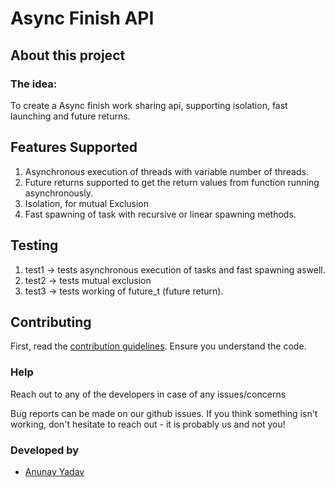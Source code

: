 # Async Finish API

## About this project

### The idea:
To create a Async finish work sharing api, supporting isolation, fast launching and future returns.


## Features Supported
1. Asynchronous execution of threads with variable number of threads.
2. Future returns supported to get the return values from function running asynchronously.
3. Isolation, for mutual Exclusion
4. Fast spawning of task with recursive or linear spawning methods.

## Testing
1. test1 -> tests asynchronous execution of tasks and fast spawning aswell.
2. test2 -> tests mutual exclusion
3. test3 -> tests working of future_t (future return).


## Contributing

First, read the [contribution guidelines](CONTRIBUTING.md). Ensure you understand the code.


### Help
Reach out to any of the developers in case of any issues/concerns

Bug reports can be made on our github issues. If you think something isn't working, don't hesitate to reach out - it is probably us and not you!

### Developed by
- [Anunay Yadav](https://github.com/Anunay-Yadav)
